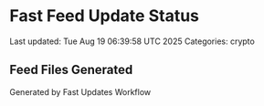 # Fast Feed Update Status
Last updated: Tue Aug 19 06:39:58 UTC 2025
Categories: crypto

## Feed Files Generated

Generated by Fast Updates Workflow
